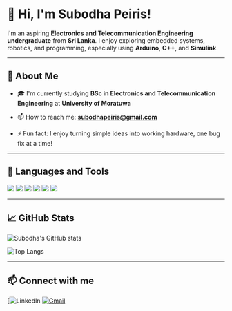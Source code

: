 # 👋 Hi, I'm Subodha Peiris!

I'm an aspiring **Electronics and Telecommunication Engineering undergraduate** from **Sri Lanka**. I enjoy exploring embedded systems, robotics, and programming, especially using **Arduino**, **C++**, and **Simulink**.

---

## 🚀 About Me

- 🎓 I'm currently studying **BSc in Electronics and Telecommunication Engineering** at **University of Moratuwa**

- 📫 How to reach me: **subodhapeiris@gmail.com**
- ⚡ Fun fact: I enjoy turning simple ideas into working hardware, one bug fix at a time!

---

## 🧰 Languages and Tools

<p>
  <img src="https://img.shields.io/badge/C++-00599C?style=for-the-badge&logo=cplusplus&logoColor=white" />
  <img src="https://img.shields.io/badge/Arduino-00979D?style=for-the-badge&logo=arduino&logoColor=white" />
  <img src="https://img.shields.io/badge/Python-3776AB?style=for-the-badge&logo=python&logoColor=white" />
  <img src="https://img.shields.io/badge/Git-F05032?style=for-the-badge&logo=git&logoColor=white" />
  <img src="https://img.shields.io/badge/Simulink-FF6F00?style=for-the-badge&logo=mathworks&logoColor=white" />
  <img src="https://img.shields.io/badge/VSCode-007ACC?style=for-the-badge&logo=visual%20studio%20code&logoColor=white" />
</p>

---

## 📈 GitHub Stats

![Subodha's GitHub stats](https://github-readme-stats.vercel.app/api?username=Subodha-cmd&show_icons=true&theme=radical)

![Top Langs](https://github-readme-stats.vercel.app/api/top-langs/?username=Subodha-cmd&layout=compact&theme=radical)

---

## 📫 Connect with me

[![LinkedIn](https://www.linkedin.com/in/suboda-peiris-3227992b1/)
[![Gmail](https://img.shields.io/badge/Gmail-D14836?style=flat-square&logo=gmail&logoColor=white)](mailto:subodhapeiris@gmail.com)
